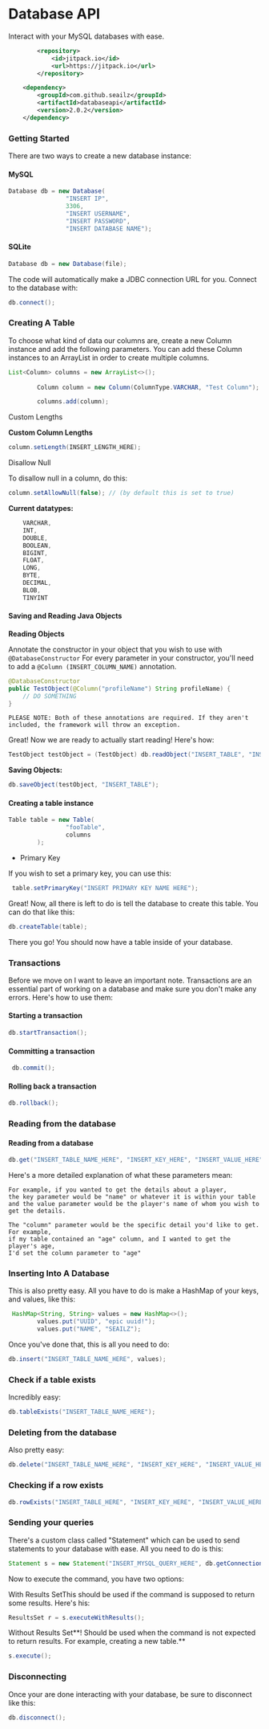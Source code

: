 # Database API

Interact with your MySQL databases with ease.
```xml
		<repository>
		    <id>jitpack.io</id>
		    <url>https://jitpack.io</url>
		</repository>
```

```xml
	<dependency>
	    <groupId>com.github.seailz</groupId>
	    <artifactId>databaseapi</artifactId>
	    <version>2.0.2</version>
	</dependency>
  ```

### Getting Started

There are two ways to create a new database instance:

#### MySQL

```java
Database db = new Database(
                "INSERT IP",
                3306,
                "INSERT USERNAME",
                "INSERT PASSWORD",
                "INSERT DATABASE NAME");
```

#### SQLite

```java
Database db = new Database(file);
```

The code will automatically make a JDBC connection URL for you. Connect to the database with:

```java
db.connect(); 
```

### Creating A Table

To choose what kind of data our columns are, create a new Column instance and add the following parameters. You can add these Column instances to an ArrayList in order to create multiple columns.

```java
List<Column> columns = new ArrayList<>();
        
        Column column = new Column(ColumnType.VARCHAR, "Test Column");

        columns.add(column);
```

Custom Lengths

**Custom Column Lengths**

```java
column.setLength(INSERT_LENGTH_HERE);
```

Disallow Null

To disallow null in a column, do this:

```java
column.setAllowNull(false); // (by default this is set to true)
```

**Current datatypes:**

```java
    VARCHAR,
    INT,
    DOUBLE,
    BOOLEAN,
    BIGINT,
    FLOAT,
    LONG,
    BYTE,
    DECIMAL,
    BLOB,
    TINYINT
```

#### Saving and Reading Java Objects

**Reading Objects**

Annotate the constructor in your object that you wish to use with `@DatabaseConstructor` For every parameter in your constructor, you'll need to add a `@Column (INSERT_COLUMN_NAME)` annotation.

```java
@DatabaseConstructor
public TestObject(@Column("profileName") String profileName) {
    // DO SOMETHING
}
```

`PLEASE NOTE: Both of these annotations are required. If they aren't included, the framework will throw an exception.`

Great! Now we are ready to actually start reading! Here's how:

```java
TestObject testObject = (TestObject) db.readObject("INSERT_TABLE", "INSERT_KEY", "INSERT_VALUE", TestObject.class);
```

**Saving Objects:**

```java
db.saveObject(testObject, "INSERT_TABLE");
```

#### Creating a table instance

```java
Table table = new Table(
                "fooTable",
                columns
        );
```

* Primary Key

If you wish to set a primary key, you can use this:

```java
 table.setPrimaryKey("INSERT PRIMARY KEY NAME HERE");
```

Great! Now, all there is left to do is tell the database to create this table. You can do that like this:

```java
db.createTable(table);
```

There you go! You should now have a table inside of your database.

### Transactions

Before we move on I want to leave an important note. Transactions are an essential part of working on a database and make sure you don't make any errors. Here's how to use them:

#### Starting a transaction

```java
db.startTransaction();
```

#### Committing a transaction

```java
 db.commit();
```

#### Rolling back a transaction

```java
db.rollback();
```

### Reading from the database

#### Reading from a database

```java
db.get("INSERT_TABLE_NAME_HERE", "INSERT_KEY_HERE", "INSERT_VALUE_HERE", "INSERT_COLUMN_NAME_HERE");
```

Here's a more detailed explanation of what these parameters mean:

```
For example, if you wanted to get the details about a player,
the key parameter would be "name" or whatever it is within your table
and the value parameter would be the player's name of whom you wish to get the details.

The "column" parameter would be the specific detail you'd like to get. For example,
if my table contained an "age" column, and I wanted to get the player's age,
I'd set the column parameter to "age"
```

### Inserting Into A Database

This is also pretty easy. All you have to do is make a HashMap of your keys, and values, like this:

```java
 HashMap<String, String> values = new HashMap<>();
        values.put("UUID", "epic uuid!");
        values.put("NAME", "SEAILZ");
```

Once you've done that, this is all you need to do:

```java
db.insert("INSERT_TABLE_NAME_HERE", values);
```

### Check if a table exists

Incredibly easy:

```java
db.tableExists("INSERT_TABLE_NAME_HERE");
```

### Deleting from the database

Also pretty easy:

```java
db.delete("INSERT_TABLE_NAME_HERE", "INSERT_KEY_HERE", "INSERT_VALUE_HERE");
```

### Checking if a row exists

```java
db.rowExists("INSERT_TABLE_HERE", "INSERT_KEY_HERE", "INSERT_VALUE_HERE");
```

### Sending your queries

There's a custom class called "Statement" which can be used to send statements to your database with ease. All you need to do is this:

```java
Statement s = new Statement("INSERT_MYSQL_QUERY_HERE", db.getConnection();
```

Now to execute the command, you have two options:

With Results SetThis should be used if the command is supposed to return some results. Here's his:

```java
ResultsSet r = s.executeWithResults();
```

Without Results Set\*\*! Should be used when the command is not expected to return results. For example, creating a new table.\*\*

```java
s.execute();
```

### Disconnecting

Once your are done interacting with your database, be sure to disconnect like this:

```java
db.disconnect();
```
